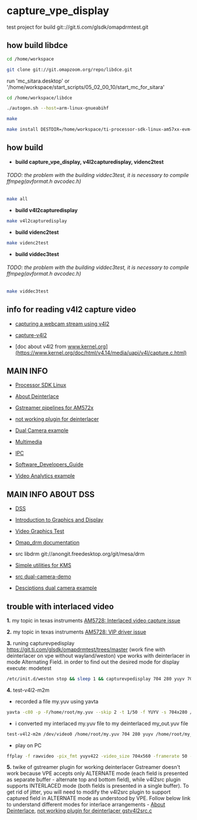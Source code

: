 # capture_vpe_display
test project for build git:://git.ti.com/glsdk/omapdrmtest.git

## how build libdce

```bash
cd /home/workspace

git clone git://git.omapzoom.org/repo/libdce.git
```

run 'mc_sitara.desktop' or '/home/workspace/start_scripts/05_02_00_10/start_mc_for_sitara'

```bash
cd /home/workspace/libdce

./autogen.sh --host=arm-linux-gnueabihf

make

make install DESTDIR=/home/workspace/ti-processor-sdk-linux-am57xx-evm-05.02.00.10/linux-devkit/sysroots/armv7ahf-neon-linux-gnueabi
```
## how build
- **build capture_vpe_display, v4l2capturedisplay, videnc2test**

###### TODO: the problem with the building viddec3test, it is necessary to compile ffmpeg(avformat.h avcodec.h)
```bash
make all
```
- **build v4l2capturedisplay**
```bash
make v4l2capturedisplay
```
- **build videnc2test**
```bash
make videnc2test
```
- **build viddec3test**

###### TODO: the problem with the building viddec3test, it is necessary to compile ffmpeg(avformat.h avcodec.h)
```bash
make viddec3test
```

## info for reading v4l2 capture video

- [capturing a webcam stream using v4l2](http://jwhsmith.net/2014/12/capturing-a-webcam-stream-using-v4l2/)

- [capture-v4l2](https://jayrambhia.com/blog/capture-v4l2)

- [doc about v4l2 from www.kernel.org](https://www.kernel.org/doc/html/v4.14/media/uapi/v4l/capture.c.html)

## MAIN INFO
- [Processor SDK Linux](http://software-dl.ti.com/processor-sdk-linux/esd/docs/latest/linux/index.html)

- [About Deinterlace](https://www.linuxtv.org/downloads/legacy/video4linux/API/V4L2_API/spec-single/v4l2.html#v4l2-field)

- [Gstreamer pipelines for AM572x](https://developer.ridgerun.com/wiki/index.php?title=Gstreamer_pipelines_for_AM572x)

- [not working plugin for deinterlacer](https://github.com/GStreamer/gst-plugins-good/blob/master/sys/v4l2/gstv4l2src.c)

- [Dual Camera example](http://software-dl.ti.com/processor-sdk-linux/esd/docs/latest/linux/Examples_and_Demos/Application_Demos/Dual_Camera_Demo.html)

- [Multimedia](http://software-dl.ti.com/processor-sdk-linux/esd/docs/latest/linux/Foundational_Components_Multimedia_IVAHD.html?highlight=libdce)

- [IPC](http://software-dl.ti.com/processor-sdk-linux/esd/docs/latest/linux/Foundational_Components_IPC.html?highlight=dce)

- [Software_Developers_Guide](https://processors.wiki.ti.com/index.php/DRA7xx_GLSDK_Software_Developers_Guide)

- [Video Analytics example](http://software-dl.ti.com/processor-sdk-linux/esd/docs/latest/linux/Examples_and_Demos/Application_Demos/Video_Analytics.html)

## MAIN INFO ABOUT DSS
- [DSS](http://software-dl.ti.com/processor-sdk-linux/esd/docs/latest/linux/Foundational_Components/Kernel/Kernel_Drivers/Display/DSS.html?highlight=dss)

- [Introduction to Graphics and Display](http://software-dl.ti.com/processor-sdk-linux/esd/docs/latest/linux/Foundational_Components/Graphics/Graphics_and_Display.html)

- [Video Graphics Test](http://software-dl.ti.com/processor-sdk-linux/esd/docs/latest/linux/Examples_and_Demos/Application_Demos/Video_Graphics_Test.html?highlight=dss)

- [Omap_drm documentation](https://e2e.ti.com/support/processors/f/791/t/706339)

- src libdrm git://anongit.freedesktop.org/git/mesa/drm

- [Simple utilities for KMS ](https://github.com/tomba/kmsxx)

- [src dual-camera-demo](http://git.ti.com/sitara-linux/dual-camera-demo/trees/master)

- [Desciptions dual camera example](http://software-dl.ti.com/processor-sdk-linux/esd/docs/latest/linux/Examples_and_Demos/Application_Demos/Dual_Camera_Demo.html)

## trouble with interlaced video
**1.** my topic in texas instruments
 [AM5728: Interlaced video capture issue](https://e2e.ti.com/support/processors/f/791/t/835475)

**2.** my topic in texas instruments
 [AM5728: VIP driver issue](https://e2e.ti.com/support/processors/f/791/t/838687)
 
**3.** runing capturevpedisplay https://git.ti.com/glsdk/omapdrmtest/trees/master
 (work fine with deinterlacer on vpe without wayland/weston)
 vpe works with deinterlacer in mode Alternating Field.
 in order to find out the desired mode for display execute: modetest
 ```bash
 /etc/init.d/weston stop && sleep 1 && capturevpedisplay 704 280 yuyv 704 560 yuyv 1 3 -s 35:800x480
```
**4.** test-v4l2-m2m
 - recorded a file my.yuv using yavta
 ```bash
 yavta -c80 -p -F/home/root/my.yuv --skip 2 -t 1/50 -f YUYV -s 704x280 /dev/video2
 ```
 - i converted my interlaced my.yuv file to my deinterlaced my_out.yuv file
 ```bash
 test-v4l2-m2m /dev/video0 /home/root/my.yuv 704 280 yuyv /home/root/my_out.yuv 704 560 yuyv 1 1 80
 ```
 - play on PC
 ```bash
 ffplay -f rawvideo -pix_fmt yuyv422 -video_size 704x560 -framerate 50 -i my_out.yuv
 ```
**5.** twike of gstreamer plugin for working deinterlacer
 Gstreamer doesn't work because VPE accepts only ALTERNATE mode (each field is presented as separate buffer - alternate top and bottom field), 
 while v4l2src plugin supports INTERLACED mode (both fields is presented in a single buffer). To get rid of jitter,
 you will need to modify the v4l2src plugin to support captured field in ALTERNATE mode as understood by VPE.
 Follow below link to understand different modes for interlace arrangements - [About Deinterlace](https://www.linuxtv.org/downloads/legacy/video4linux/API/V4L2_API/spec-single/v4l2.html#v4l2-field), [not working plugin for deinterlacer gstv4l2src.c](https://github.com/GStreamer/gst-plugins-good/blob/master/sys/v4l2/gstv4l2src.c)